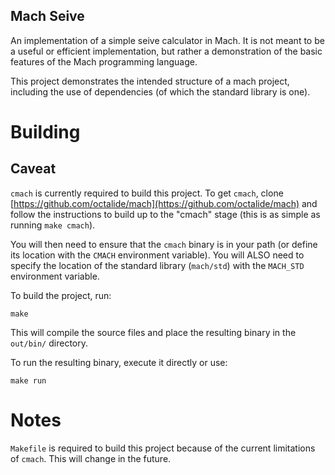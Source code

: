 Mach Seive
---

An implementation of a simple seive calculator in Mach.
It is not meant to be a useful or efficient implementation, but rather a demonstration of the basic features of the Mach programming language.

This project demonstrates the intended structure of a mach project, including
the use of dependencies (of which the standard library is one).

# Building

## Caveat

`cmach` is currently required to build this project. To get `cmach`, clone [https://github.com/octalide/mach](https://github.com/octalide/mach) and follow the instructions to build up to the "cmach" stage (this is as simple as running `make cmach`).

You will then need to ensure that the `cmach` binary is in your path (or define its location with the `CMACH` environment variable).
You will ALSO need to specify the location of the standard library (`mach/std`) with the `MACH_STD` environment variable.

To build the project, run:

```
make
```

This will compile the source files and place the resulting binary in the `out/bin/` directory.

To run the resulting binary, execute it directly or use:

```
make run
```

# Notes

`Makefile` is required to build this project because of the current limitations of `cmach`. This will change in the future.
